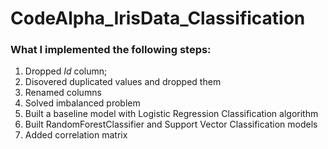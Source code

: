 # CodeAlpha_IrisData_Classification

### What I implemented the following steps:
1. Dropped *Id* column;
2. Disovered duplicated values and dropped them
3. Renamed columns
4. Solved imbalanced problem
5. Built a baseline model with Logistic Regression Classification algorithm
6. Built RandomForestClassifier and Support Vector Classification models
7. Added correlation matrix